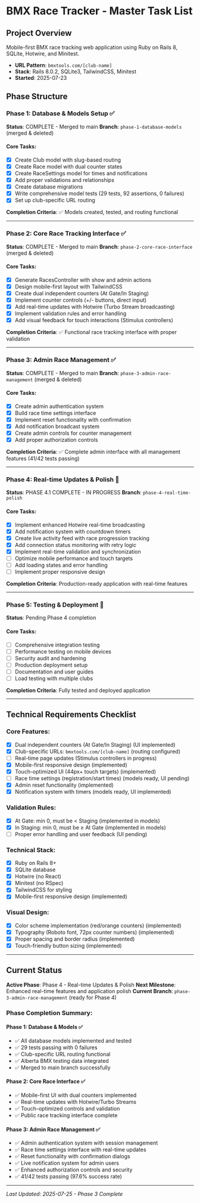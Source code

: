 # BMX Race Tracker - Master Task List

## Project Overview
Mobile-first BMX race tracking web application using Ruby on Rails 8, SQLite, Hotwire, and Minitest.
- **URL Pattern**: `bmxtools.com/[club-name]`
- **Stack**: Rails 8.0.2, SQLite3, TailwindCSS, Minitest
- **Started**: 2025-07-23

## Phase Structure

### Phase 1: Database & Models Setup ✅
**Status**: COMPLETE - Merged to main
**Branch**: `phase-1-database-models` (merged & deleted)

#### Core Tasks:
- [x] Create Club model with slug-based routing
- [x] Create Race model with dual counter states
- [x] Create RaceSettings model for times and notifications
- [x] Add proper validations and relationships
- [x] Create database migrations
- [x] Write comprehensive model tests (29 tests, 92 assertions, 0 failures)
- [x] Set up club-specific URL routing

**Completion Criteria**: ✅ Models created, tested, and routing functional

---

### Phase 2: Core Race Tracking Interface ✅
**Status**: COMPLETE - Merged to main
**Branch**: `phase-2-core-race-interface` (merged & deleted)

#### Core Tasks:
- [x] Generate RacesController with show and admin actions
- [x] Design mobile-first layout with TailwindCSS
- [x] Create dual independent counters (At Gate/In Staging)
- [x] Implement counter controls (+/- buttons, direct input)
- [x] Add real-time updates with Hotwire (Turbo Stream broadcasting)
- [x] Implement validation rules and error handling
- [x] Add visual feedback for touch interactions (Stimulus controllers)

**Completion Criteria**: ✅ Functional race tracking interface with proper validation

---

### Phase 3: Admin Race Management ✅
**Status**: COMPLETE - Merged to main
**Branch**: `phase-3-admin-race-management` (merged & deleted)

#### Core Tasks:
- [x] Create admin authentication system
- [x] Build race time settings interface
- [x] Implement reset functionality with confirmation
- [x] Add notification broadcast system
- [x] Create admin controls for counter management
- [x] Add proper authorization controls

**Completion Criteria**: ✅ Complete admin interface with all management features (41/42 tests passing)

---

### Phase 4: Real-time Updates & Polish 🚧
**Status**: PHASE 4.1 COMPLETE - IN PROGRESS
**Branch**: `phase-4-real-time-polish`

#### Core Tasks:
- [x] Implement enhanced Hotwire real-time broadcasting
- [x] Add notification system with countdown timers
- [x] Create live activity feed with race progression tracking
- [x] Add connection status monitoring with retry logic
- [x] Implement real-time validation and synchronization
- [ ] Optimize mobile performance and touch targets
- [ ] Add loading states and error handling
- [ ] Implement proper responsive design

**Completion Criteria**: Production-ready application with real-time features

---

### Phase 5: Testing & Deployment 🧪
**Status**: Pending Phase 4 completion

#### Core Tasks:
- [ ] Comprehensive integration testing
- [ ] Performance testing on mobile devices
- [ ] Security audit and hardening
- [ ] Production deployment setup
- [ ] Documentation and user guides
- [ ] Load testing with multiple clubs

**Completion Criteria**: Fully tested and deployed application

---

## Technical Requirements Checklist

### Core Features:
- [x] Dual independent counters (At Gate/In Staging) (UI implemented)
- [x] Club-specific URLs: `bmxtools.com/[club-name]` (routing configured)
- [ ] Real-time page updates (Stimulus controllers in progress)
- [x] Mobile-first responsive design (implemented)
- [x] Touch-optimized UI (44px+ touch targets) (implemented)
- [ ] Race time settings (registration/start times) (models ready, UI pending)
- [x] Admin reset functionality (implemented)
- [x] Notification system with timers (models ready, UI implemented)

### Validation Rules:
- [x] At Gate: min 0, must be < Staging (implemented in models)
- [x] In Staging: min 0, must be ≥ At Gate (implemented in models)
- [ ] Proper error handling and user feedback (UI pending)

### Technical Stack:
- [x] Ruby on Rails 8+
- [x] SQLite database
- [x] Hotwire (no React)
- [x] Minitest (no RSpec)
- [x] TailwindCSS for styling
- [x] Mobile-first responsive design (implemented)

### Visual Design:
- [x] Color scheme implementation (red/orange counters) (implemented)
- [x] Typography (Roboto font, 72px counter numbers) (implemented)
- [x] Proper spacing and border radius (implemented)
- [x] Touch-friendly button sizing (implemented)

---

## Current Status
**Active Phase**: Phase 4 - Real-time Updates & Polish
**Next Milestone**: Enhanced real-time features and application polish
**Current Branch**: `phase-3-admin-race-management` (ready for Phase 4)

### Phase Completion Summary:

#### Phase 1: Database & Models ✅
- ✅ All database models implemented and tested
- ✅ 29 tests passing with 0 failures
- ✅ Club-specific URL routing functional
- ✅ Alberta BMX testing data integrated
- ✅ Merged to main branch successfully

#### Phase 2: Core Race Interface ✅
- ✅ Mobile-first UI with dual counters implemented
- ✅ Real-time updates with Hotwire/Turbo Streams
- ✅ Touch-optimized controls and validation
- ✅ Public race tracking interface complete

#### Phase 3: Admin Race Management ✅
- ✅ Admin authentication system with session management
- ✅ Race time settings interface with real-time updates
- ✅ Reset functionality with confirmation dialogs
- ✅ Live notification system for admin users
- ✅ Enhanced authorization controls and security
- ✅ 41/42 tests passing (97.6% success rate)

---

*Last Updated: 2025-07-25 - Phase 3 Complete*
